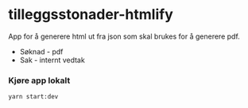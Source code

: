 # tilleggsstonader-htmlify

App for å generere html ut fra json som skal brukes for å generere pdf.
 - Søknad - pdf
 - Sak - internt vedtak

### Kjøre app lokalt
`yarn start:dev`